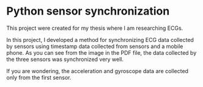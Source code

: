 # Python sensor synchronization

This project were created for my thesis where I am researching ECGs.

In this project, I developed a method for synchronizing ECG data collected by sensors using timestamp data collected 
from sensors and a mobile phone. As you can see from the image in the PDF file, the data collected by the three sensors 
was synchronized very well.

If you are wondering, the acceleration and gyroscope data are collected only from the first sensor.
